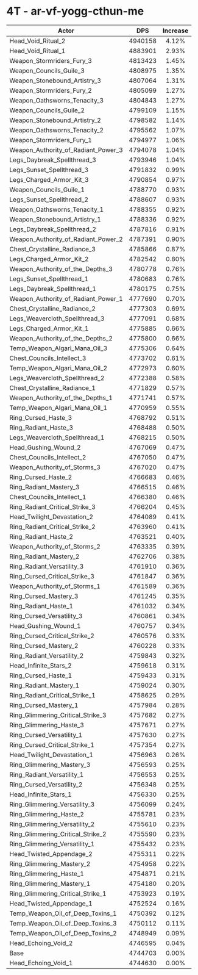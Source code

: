 # 4T - ar-vf-yogg-cthun-me
| Actor | DPS | Increase |
|---|:---:|:---:|
|Head_Void_Ritual_2|4940158|4.12%|
|Head_Void_Ritual_1|4883901|2.93%|
|Weapon_Stormriders_Fury_3|4813423|1.45%|
|Weapon_Councils_Guile_3|4808975|1.35%|
|Weapon_Stonebound_Artistry_3|4807064|1.31%|
|Weapon_Stormriders_Fury_2|4805099|1.27%|
|Weapon_Oathsworns_Tenacity_3|4804843|1.27%|
|Weapon_Councils_Guile_2|4799109|1.15%|
|Weapon_Stonebound_Artistry_2|4798582|1.14%|
|Weapon_Oathsworns_Tenacity_2|4795562|1.07%|
|Weapon_Stormriders_Fury_1|4794977|1.06%|
|Weapon_Authority_of_Radiant_Power_3|4794078|1.04%|
|Legs_Daybreak_Spellthread_3|4793946|1.04%|
|Legs_Sunset_Spellthread_3|4791832|0.99%|
|Legs_Charged_Armor_Kit_3|4790854|0.97%|
|Weapon_Councils_Guile_1|4788770|0.93%|
|Legs_Sunset_Spellthread_2|4788607|0.93%|
|Weapon_Oathsworns_Tenacity_1|4788355|0.92%|
|Weapon_Stonebound_Artistry_1|4788336|0.92%|
|Legs_Daybreak_Spellthread_2|4787816|0.91%|
|Weapon_Authority_of_Radiant_Power_2|4787391|0.90%|
|Chest_Crystalline_Radiance_3|4785866|0.87%|
|Legs_Charged_Armor_Kit_2|4782542|0.80%|
|Weapon_Authority_of_the_Depths_3|4780778|0.76%|
|Legs_Sunset_Spellthread_1|4780683|0.76%|
|Legs_Daybreak_Spellthread_1|4780175|0.75%|
|Weapon_Authority_of_Radiant_Power_1|4777690|0.70%|
|Chest_Crystalline_Radiance_2|4777303|0.69%|
|Legs_Weavercloth_Spellthread_3|4777091|0.68%|
|Legs_Charged_Armor_Kit_1|4775885|0.66%|
|Weapon_Authority_of_the_Depths_2|4775800|0.66%|
|Temp_Weapon_Algari_Mana_Oil_3|4775306|0.64%|
|Chest_Councils_Intellect_3|4773702|0.61%|
|Temp_Weapon_Algari_Mana_Oil_2|4772973|0.60%|
|Legs_Weavercloth_Spellthread_2|4772388|0.58%|
|Chest_Crystalline_Radiance_1|4771829|0.57%|
|Weapon_Authority_of_the_Depths_1|4771741|0.57%|
|Temp_Weapon_Algari_Mana_Oil_1|4770959|0.55%|
|Ring_Cursed_Haste_3|4768792|0.51%|
|Ring_Radiant_Haste_3|4768488|0.50%|
|Legs_Weavercloth_Spellthread_1|4768215|0.50%|
|Head_Gushing_Wound_2|4767069|0.47%|
|Chest_Councils_Intellect_2|4767050|0.47%|
|Weapon_Authority_of_Storms_3|4767020|0.47%|
|Ring_Cursed_Haste_2|4766683|0.46%|
|Ring_Radiant_Mastery_3|4766515|0.46%|
|Chest_Councils_Intellect_1|4766380|0.46%|
|Ring_Radiant_Critical_Strike_3|4766204|0.45%|
|Head_Twilight_Devastation_2|4764089|0.41%|
|Ring_Radiant_Critical_Strike_2|4763960|0.41%|
|Ring_Radiant_Haste_2|4763521|0.40%|
|Weapon_Authority_of_Storms_2|4763335|0.39%|
|Ring_Radiant_Mastery_2|4762706|0.38%|
|Ring_Radiant_Versatility_3|4761910|0.36%|
|Ring_Cursed_Critical_Strike_3|4761847|0.36%|
|Weapon_Authority_of_Storms_1|4761589|0.36%|
|Ring_Cursed_Mastery_3|4761245|0.35%|
|Ring_Radiant_Haste_1|4761032|0.34%|
|Ring_Cursed_Versatility_3|4760861|0.34%|
|Head_Gushing_Wound_1|4760757|0.34%|
|Ring_Cursed_Critical_Strike_2|4760576|0.33%|
|Ring_Cursed_Mastery_2|4760228|0.33%|
|Ring_Radiant_Versatility_2|4759843|0.32%|
|Head_Infinite_Stars_2|4759618|0.31%|
|Ring_Cursed_Haste_1|4759433|0.31%|
|Ring_Radiant_Mastery_1|4759024|0.30%|
|Ring_Radiant_Critical_Strike_1|4758625|0.29%|
|Ring_Cursed_Mastery_1|4757984|0.28%|
|Ring_Glimmering_Critical_Strike_3|4757682|0.27%|
|Ring_Glimmering_Haste_3|4757671|0.27%|
|Ring_Cursed_Versatility_1|4757630|0.27%|
|Ring_Cursed_Critical_Strike_1|4757354|0.27%|
|Head_Twilight_Devastation_1|4756963|0.26%|
|Ring_Glimmering_Mastery_3|4756593|0.25%|
|Ring_Radiant_Versatility_1|4756553|0.25%|
|Ring_Cursed_Versatility_2|4756348|0.25%|
|Head_Infinite_Stars_1|4756330|0.25%|
|Ring_Glimmering_Versatility_3|4756099|0.24%|
|Ring_Glimmering_Haste_2|4755781|0.23%|
|Ring_Glimmering_Versatility_2|4755610|0.23%|
|Ring_Glimmering_Critical_Strike_2|4755590|0.23%|
|Ring_Glimmering_Versatility_1|4755432|0.23%|
|Head_Twisted_Appendage_2|4755311|0.22%|
|Ring_Glimmering_Mastery_2|4754958|0.22%|
|Ring_Glimmering_Haste_1|4754871|0.21%|
|Ring_Glimmering_Mastery_1|4754180|0.20%|
|Ring_Glimmering_Critical_Strike_1|4753923|0.19%|
|Head_Twisted_Appendage_1|4752524|0.16%|
|Temp_Weapon_Oil_of_Deep_Toxins_1|4750392|0.12%|
|Temp_Weapon_Oil_of_Deep_Toxins_3|4750112|0.11%|
|Temp_Weapon_Oil_of_Deep_Toxins_2|4748949|0.09%|
|Head_Echoing_Void_2|4746595|0.04%|
|Base|4744703|0.00%|
|Head_Echoing_Void_1|4744630|0.00%|
